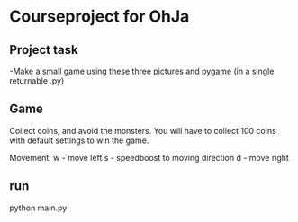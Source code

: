 # Courseproject for OhJa
## Project task
-Make a small game using these three pictures and pygame (in a single returnable .py)

## Game
Collect coins, and avoid the monsters.
You will have to collect 100 coins with default settings to win the game.

Movement:
w - move left
s - speedboost to moving direction
d - move right

## run
python main.py
